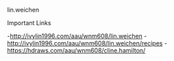 lin.weichen

Important Links

-http://ivylin1996.com/aau/wnm608/lin.weichen
-http://ivylin1996.com/aau/wnm608/lin.weichen/recipes
-https://hdraws.com/aau/wnm608/cline.hamilton/

